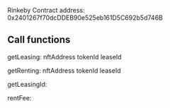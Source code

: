 Rinkeby Contract address: 0x2401267f70dcDDEB90e525eb161D5C692b5d746B

## Call functions

getLeasing:
nftAddress
tokenId
leaseId
  
  
getRenting:
nftAddress
tokenId
leaseId


getLeasingId:


rentFee:

